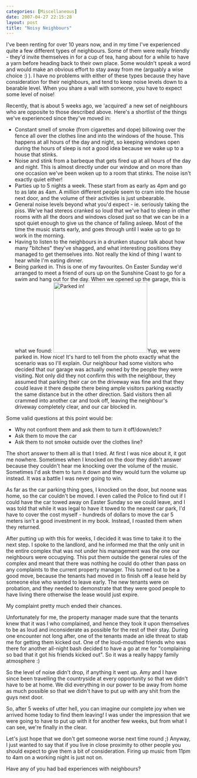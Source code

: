 ```yaml
---
categories: [Miscellaneous]
date: 2007-04-27 22:15:28
layout: post
title: "Noisy Neighbours"
---
```

I've been renting for over 10 years now, and in my time I've experienced quite a few different types of neighbours. Some of them were really friendly - they'd invite themselves in for a cup of tea, hang about for a while to have a yarn before heading back to their own place. Some wouldn't speak a word and would make an obvious effort to stay away from me (arguably a wise choice :) ). I have no problems with either of these types because they have consideration for their neighbours, and tend to keep noise levels down to a bearable level.  When you share a wall with someone, you have to expect some level of noise!

Recently, that is about 5 weeks ago, we 'acquired' a new set of neighbours who are opposite to those described above. Here's a shortlist of the things we've experienced since they've moved in:<ul><li>Constant smell of smoke (from cigarettes and dope) billowing over the fence all over the clothes line and into the windows of the house. This happens at all hours of the day and night, so keeping windows open during the hours of sleep is not a good idea because we wake up to a house that stinks.</li><li>Noise and stink from a barbeque that gets fired up at all hours of the day and night.  This is almost directly under our window and on more than one occasion we've been woken up to a room that stinks. The noise isn't exactly quiet either!</li><li>Parties up to 5 nights a week. These start from as early as 4pm and go to as late as 4am. A million different people seem to cram into the house next door, and the volume of their activities is just unbearable.</li><li>General noise levels beyond what you'd expect - ie. seriously taking the piss. We've had stereos cranked so loud that we've had to sleep in other rooms with all the doors and windows closed just so that we can be in a spot quiet enough to give us the chance of falling asleep. Most of the time the music starts early, and goes through until I wake up to go to work in the morning.</li><li>Having to listen to the neighbours in a drunken stupour talk about how many "bitches" they've shagged, and what interesting positions they managed to get themselves into. Not really the kind of thing I want to hear while I'm eating dinner.</li><li>Being parked in. This is one of my favourites. On Easter Sunday we'd arranged to meet a friend of ours up on the Sunshine Coast to go for a swim and hang out for the day. When we opened up the garage, this is what we found: <a href="/uploads/2007/04/cimg2609.JPG" title="Parked in!" rel="lightbox"><img src="/uploads/2007/04/cimg2609.JPG" alt="Parked in!" class="InlineImageCenter" width="256" height="192" /></a>Yup, we were parked in. How nice! It's hard to tell from the photo exactly what the scenario was so I'll explain.  Our neighbour had some visitors who decided that our garage was actually owned by the people they were visiting. Not only did they not confirm this with the neighbour, they assumed that parking their car on the driveway was fine and that they could leave it there despite there being ample visitors parking exactly the same distance but in the other direction. Said visitors then all crammed into another car and took off, leaving the neighbour's driveway completely clear, and our car blocked in.</li></ul>
Some valid questions at this point would be:<ul><li>Why not confront them and ask them to turn it off/down/etc?</li><li>Ask them to move the car</li><li>Ask them to not smoke outside over the clothes line?</li></ul>The short answer to them all is that I tried. At first I was nice about it, it got me nowhere. Sometimes when I knocked on the door they didn't answer because they couldn't hear me knocking over the volume of the music. Sometimes I'd ask them to turn it down and they would turn the volume up instead. It was a battle I was never going to win.

As far as the car parking thing goes, I knocked on the door, but noone was home, so the car couldn't be moved. I even called the Police to find out if I could have the car towed away on Easter Sunday so we could leave, and  I was told that while it was legal to have it towed to the nearest car park, I'd have to cover the cost myself - hundreds of dollars to move the car 5 meters isn't a good investment in my book. Instead, I roasted them when they returned.

After putting up with this for weeks, I decided it was time to take it to the next step. I spoke to the landlord, and he informed me that the only unit in the entire complex that was not under his management was the one our neighbours were occupying. This put them outside the general rules of the complex and meant that there was nothing he could do other than pass on any complaints to the current property manager.  This turned out to be a good move, because the tenants had moved in to finish off a lease held by someone else who wanted to leave early.  The new tenants were on probation, and they needed to demonstrate that they were good people to have living there otherwise the lease would just expire.

My complaint pretty much ended their chances.

Unfortunately for me, the property manager made sure that the tenants knew that it was I who complained, and hence they took it upon themselves to be as loud and inconsiderate as possible for the rest of their stay. During one encounter not long after, one of the tenants made an idle threat to stab me for getting them kicked out. One of the loud-mouthed friends who was there for another all-night bash decided to have a go at me for "complaining so bad that it got his friends kicked out". So it was a really happy family atmosphere :)

So the level of noise didn't drop, if anything it went up. Amy and I have since been travelling the countryside at every opportunity so that we didn't have to be at home. We did everything in our power to be away from home as much possible so that we didn't have to put up with any shit from the guys next door.

So, after 5 weeks of utter hell, you can imagine our complete joy when we arrived home today to find them leaving! I was under the impression that we were going to have to put up with it for another few weeks, but from what I can see, we're finally in the clear.

Let's just hope that we don't get someone worse next time round ;) Anyway, I just wanted to say that if you live in close proximity to other people you should expect to give them a bit of consideration. Firing up music from 11pm to 4am on a working night is just not on.

Have any of you had bad experiences with neighbours?
